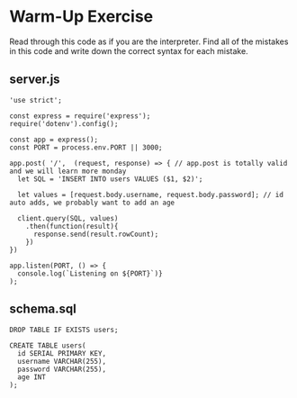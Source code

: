 # Warm-Up Exercise
Read through this code as if you are the interpreter. Find all of the mistakes in this code and write down the correct syntax for each mistake.

## server.js

```
'use strict';

const express = require('express');
require('dotenv').config();

const app = express();
const PORT = process.env.PORT || 3000;

app.post( '/',  (request, response) => { // app.post is totally valid and we will learn more monday
  let SQL = 'INSERT INTO users VALUES ($1, $2)';

  let values = [request.body.username, request.body.password]; // id auto adds, we probably want to add an age
  
  client.query(SQL, values)
    .then(function(result){
      response.send(result.rowCount);
    })
})

app.listen(PORT, () => {
  console.log(`Listening on ${PORT}`)}
);
```

## schema.sql

```
DROP TABLE IF EXISTS users;

CREATE TABLE users(
  id SERIAL PRIMARY KEY,
  username VARCHAR(255),
  password VARCHAR(255),
  age INT
);
```
